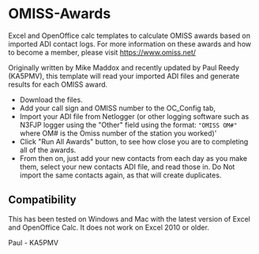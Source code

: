# OMISS-Awards
Excel and OpenOffice calc templates to calculate OMISS awards based on imported ADI contact logs.
For more information on these awards and how to become a member, please visit https://www.omiss.net/

Originally written by Mike Maddox and recently updated by Paul Reedy (KA5PMV), this template will read your imported ADI files and generate results for each OMISS award.

* Download the files.  
* Add your call sign and OMISS number to the OC_Config tab, 
* Import your ADI file from Netlogger (or other logging software such as N3FJP logger using the "Other" field using the format: 
`"OMISS OM#"` where OM# is the Omiss number of the station you worked)'
* Click "Run All Awards" button, to see how close you are to completing all of the awards.
* From then on, just add your new contacts from each day as you make them, select your new contacts ADI file, and read those in.  Do Not import the same contacts again, as that will create duplicates.

## Compatibility

This has been tested on Windows and Mac with the latest version of Excel and OpenOffice Calc.
It does not work on Excel 2010 or older.

Paul - KA5PMV
